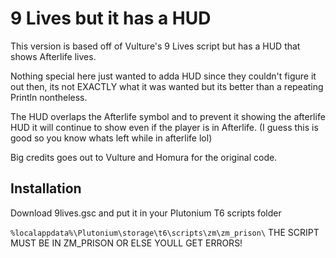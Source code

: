 # 9 Lives but it has a HUD
This version is based off of Vulture's 9 Lives script but has a HUD that shows Afterlife lives.

Nothing special here just wanted to adda HUD since they couldn't figure it out then, its not EXACTLY what it was wanted but its better than a repeating Println nontheless.

The HUD overlaps the Afterlife symbol and to prevent it showing the afterlife HUD it will continue to show even if the player is in Afterlife. (I guess this is good so you know whats left while in afterlife lol)

Big credits goes out to Vulture and Homura for the original code.

## Installation
Download 9lives.gsc and put it in your Plutonium T6 scripts folder

```%localappdata%\Plutonium\storage\t6\scripts\zm\zm_prison\```
THE SCRIPT MUST BE IN ZM_PRISON OR ELSE YOULL GET ERRORS!
